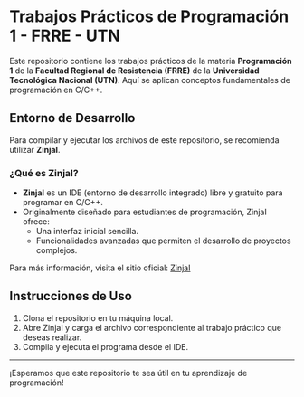 # Trabajos Prácticos de Programación 1 - FRRE - UTN

Este repositorio contiene los trabajos prácticos de la materia **Programación 1** de la **Facultad Regional de Resistencia (FRRE)** de la **Universidad Tecnológica Nacional (UTN)**. Aquí se aplican conceptos fundamentales de programación en C/C++.

## Entorno de Desarrollo

Para compilar y ejecutar los archivos de este repositorio, se recomienda utilizar **ZinjaI**.

### ¿Qué es ZinjaI?

- **ZinjaI** es un IDE (entorno de desarrollo integrado) libre y gratuito para programar en C/C++.
- Originalmente diseñado para estudiantes de programación, ZinjaI ofrece:
  - Una interfaz inicial sencilla.
  - Funcionalidades avanzadas que permiten el desarrollo de proyectos complejos.

Para más información, visita el sitio oficial: [ZinjaI](https://zinjai.sourceforge.net/)

## Instrucciones de Uso

1. Clona el repositorio en tu máquina local.
2. Abre ZinjaI y carga el archivo correspondiente al trabajo práctico que deseas realizar.
3. Compila y ejecuta el programa desde el IDE.

---

¡Esperamos que este repositorio te sea útil en tu aprendizaje de programación!
